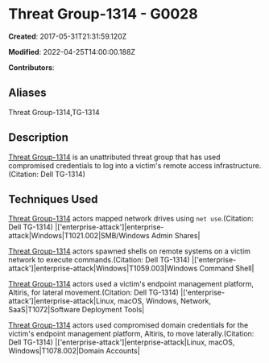 # Threat Group-1314 - G0028

**Created**: 2017-05-31T21:31:59.120Z

**Modified**: 2022-04-25T14:00:00.188Z

**Contributors**: 

## Aliases

Threat Group-1314,TG-1314

## Description

[Threat Group-1314](https://attack.mitre.org/groups/G0028) is an unattributed threat group that has used compromised credentials to log into a victim's remote access infrastructure. (Citation: Dell TG-1314)

## Techniques Used


[Threat Group-1314](https://attack.mitre.org/groups/G0028) actors mapped network drives using <code>net use</code>.(Citation: Dell TG-1314)
|['enterprise-attack']|enterprise-attack|Windows|T1021.002|SMB/Windows Admin Shares|


[Threat Group-1314](https://attack.mitre.org/groups/G0028) actors spawned shells on remote systems on a victim network to execute commands.(Citation: Dell TG-1314)
|['enterprise-attack']|enterprise-attack|Windows|T1059.003|Windows Command Shell|


[Threat Group-1314](https://attack.mitre.org/groups/G0028) actors used a victim's endpoint management platform, Altiris, for lateral movement.(Citation: Dell TG-1314)
|['enterprise-attack']|enterprise-attack|Linux, macOS, Windows, Network, SaaS|T1072|Software Deployment Tools|


[Threat Group-1314](https://attack.mitre.org/groups/G0028) actors used compromised domain credentials for the victim's endpoint management platform, Altiris, to move laterally.(Citation: Dell TG-1314)
|['enterprise-attack']|enterprise-attack|Linux, macOS, Windows|T1078.002|Domain Accounts|


